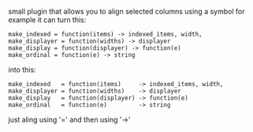 small plugin that allows you to align selected columns using a symbol
for example it can turn this:
```
make_indexed = function(items) -> indexed_items, width,
make_displayer = function(widths) -> displayer
make_display = function(displayer) -> function(e)
make_ordinal = function(e) -> string
```
into this:
```
make_indexed   = function(items)     -> indexed_items, width,
make_displayer = function(widths)    -> displayer
make_display   = function(displayer) -> function(e)
make_ordinal   = function(e)         -> string
```
just aling using '=' and then using '->'
